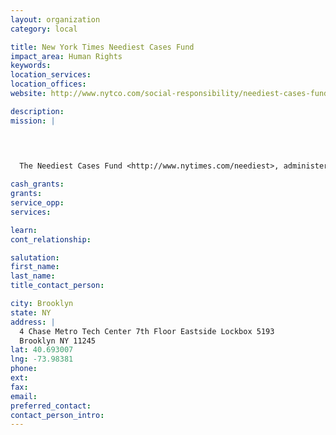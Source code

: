 ```yaml
---
layout: organization
category: local

title: New York Times Neediest Cases Fund
impact_area: Human Rights
keywords: 
location_services: 
location_offices: 
website: http://www.nytco.com/social-responsibility/neediest-cases-fund/

description: 
mission: |
  

  	

  The Neediest Cases Fund <http://www.nytimes.com/neediest>, administered by The New York Times Company Foundation, raises millions of dollars to help thousands of individuals and families in distress. The assistance is rendered by seven New York City social service agencies <http://www.nytimes.com/ref/giving/neediestchar.html>. The Times pays the Fund's expenses, so all contributions go directly to provide services and cash assistance to the poor.

cash_grants: 
grants: 
service_opp: 
services: 

learn: 
cont_relationship: 

salutation: 
first_name: 
last_name: 
title_contact_person: 

city: Brooklyn
state: NY
address: |
  4 Chase Metro Tech Center 7th Floor Eastside Lockbox 5193  
  Brooklyn NY 11245
lat: 40.693007
lng: -73.98381
phone: 
ext: 
fax: 
email: 
preferred_contact: 
contact_person_intro: 
---
```

